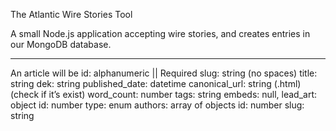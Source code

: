 The Atlantic Wire Stories Tool

A small Node.js application accepting wire stories, and creates entries in our MongoDB database. 


---
An article will be 
	id: alphanumeric || Required
	slug: string (no spaces)
	title: string
	dek: string
	published_date: datetime
	canonical_url: string (.html) (check if it’s exist)
	word_count: number
	tags: string
	embeds: null,
	lead_art: object
		id: number
		type: enum
	authors: array of objects
		id: number
		slug: string
